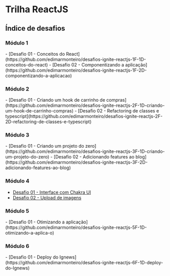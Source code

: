 <h1>Trilha ReactJS</h1>

## Índice de desafios

<h3>Módulo 1</h3>
- [Desafio 01 - Conceitos do React](https://github.com/edimarmonteiro/desafios-ignite-reactjs-1F-1D-conceitos-do-react)
- [Desafio 02 - Componentizando a aplicação](https://github.com/edimarmonteiro/desafios-ignite-reactjs-1F-2D-componentizando-a-aplicacao)
 
<h3>Módulo 2</h3>
- [Desafio 01 - Criando um hook de carrinho de compras](https://github.com/edimarmonteiro/desafios-ignite-reactjs-2F-1D-criando-um-hook-de-carrinho-compras)
- [Desafio 02 - Refactoring de classes e typescript](https://github.com/edimarmonteiro/desafios-ignite-reactjs-2F-2D-refactoring-de-classes-e-typescript)

<h3>Módulo 3</h3>
- [Desafio 01 - Criando um projeto do zero](https://github.com/edimarmonteiro/desafios-ignite-reactjs-3F-1D-criando-um-projeto-do-zero)
- [Desafio 02 - Adicionando features ao blog](https://github.com/edimarmonteiro/desafios-ignite-reactjs-3F-2D-adicionando-features-ao-blog)

<h3>Módulo 4</h3>

- [Desafio 01 - Interface com Chakra UI](https://github.com/edimarmonteiro/desafios-ignite-reactjs-4F-1D-interface-com-chakra-UI)
- [Desafio 02 - Upload de imagens](https://github.com/edimarmonteiro/desafios-ignite-reactjs-4F-2D-upload-de-imagens)

<h3>Módulo 5</h3>
- [Desafio 01 - Otimizando a aplicação](https://github.com/edimarmonteiro/desafios-ignite-reactjs-5F-1D-otimizando-a-aplica-o)

<h3>Módulo 6</h3>
- [Desafio 01 - Deploy do Ignews](https://github.com/edimarmonteiro/desafios-ignite-reactjs-6F-1D-deploy-do-Ignews)
